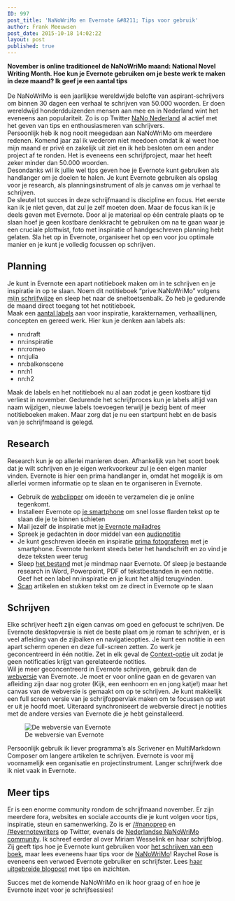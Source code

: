 ```yaml
---
ID: 997
post_title: 'NaNoWriMo en Evernote &#8211; Tips voor gebruik'
author: Frank Meeuwsen
post_date: 2015-10-18 14:02:22
layout: post
published: true
---
```

<p><strong>November is online traditioneel de NaNoWriMo maand: National Novel Writing Month. Hoe kun je Evernote gebruiken om je beste werk te maken in deze maand? Ik geef je een aantal tips</strong><br/>

<!--more-->
<br/>
De NaNoWriMo is een jaarlijkse wereldwijde belofte van aspirant-schrijvers om binnen 30 dagen een verhaal te schrijven van 50.000 woorden. Er doen wereldwijd honderdduizenden mensen aan mee en in Nederland wint het eveneens aan populariteit. Zo is op Twitter <a href="https://twitter.com/NaNoTeamNL">NaNo Nederland</a> al actief met het geven van tips en enthousiasmeren van schrijvers.<br/>
Persoonlijk heb ik nog nooit meegedaan aan NaNoWriMo om meerdere redenen. Komend jaar zal ik wederom niet meedoen omdat ik al weet hoe mijn maand er privé en zakelijk uit ziet en ik heb besloten om een ander project af te ronden. Het is eveneens een schrijfproject, maar het heeft zeker minder dan 50.000 woorden.<br/>
Desondanks wil ik jullie wel tips geven hoe je Evernote kunt gebruiken als handlanger om je doelen te halen. Je kunt Evernote gebruiken als opslag voor je research, als planningsinstrument of als je canvas om je verhaal te schrijven.<br/>
De sleutel tot succes in deze schrijfmaand is discipline en focus. Het eerste kan ik je niet geven, dat zul je zelf moeten doen. Maar de focus kan ik je deels geven met Evernote. Door al je materiaal op één centrale plaats op te slaan hoef je geen kostbare denkkracht te gebruiken om na te gaan waar je een cruciale plottwist, foto met inspiratie of handgeschreven planning hebt gelaten. Sla het op in Evernote, organiseer het op een voor jou optimale manier en je kunt je volledig focussen op schrijven. </p>

<h2 id="planning">Planning</h2>

<p>Je kunt in Evernote een apart notitieboek maken om in te schrijven en je inspiratie in op te slaan. Noem dit notitieboek &#8220;prive:NaNoWriMo&#8221; volgens <a href="schrijfwijze">mijn schrijfwijze</a> en sleep het naar de sneltoetsenbalk. Zo heb je gedurende de maand direct toegang tot het notitieboek.<br/>
Maak een <a href="labels">aantal labels</a> aan voor inspiratie, karakternamen, verhaallijnen, concepten en gereed werk. Hier kun je denken aan labels als:</p>

<ul>
<li>nn:draft</li>
<li>nn:inspiratie</li>
<li>nn:romeo</li>
<li>nn:julia</li>
<li>nn:balkonscene</li>
<li>nn:h1</li>
<li>nn:h2</li>
</ul>

<p>Maak de labels en het notitieboek nu al aan zodat je geen kostbare tijd verliest in november. Gedurende het schrijfproces kun je labels altijd van naam wijzigen, nieuwe labels toevoegen terwijl je bezig bent of meer notitieboeken maken. Maar zorg dat je nu een startpunt hebt en de basis van je schrijfmaand is gelegd. </p>

<h2 id="research">Research</h2>

<p>Research kun je op allerlei manieren doen. Afhankelijk van het soort boek dat je wilt schrijven en je eigen werkvoorkeur zul je een eigen manier vinden. Evernote is hier een prima handlanger in, omdat het mogelijk is om allerlei vormen informatie op te slaan en te organiseren in Evernote.</p>

<ul>
<li>Gebruik de <a href="webclipper">webclipper</a> om ideeën te verzamelen die je online tegenkomt.</li>
<li>Installeer Evernote op <a href="smartphone">je smartphone</a> om snel losse flarden tekst op te slaan die je te binnen schieten</li>
<li>Mail jezelf de inspiratie met <a href="mailadres">je Evernote mailadres</a></li>
<li>Spreek je gedachten in door middel van een <a href="audionotitie">audionotitie</a></li>
<li>Je kunt geschreven ideeën en inspiratie <a href="ocr">prima fotograferen</a> met je smartphone. Evernote herkent steeds beter het handschrift en zo vind je deze teksten weer terug</li>
<li>Sleep <a href="bestanden">het bestand</a> met je mindmap naar Evernote. Of sleep je bestaande research in Word, Powerpoint, PDF of tekstbestanden in een notitie. Geef het een label nn:inspiratie en je kunt het altijd terugvinden.</li>
<li><a href="scan">Scan</a> artikelen en stukken tekst om ze direct in Evernote op te slaan</li>
</ul>

<h2 id="schrijven">Schrijven</h2>

<p>Elke schrijver heeft zijn eigen canvas om goed en gefocust te schrijven. De Evernote desktopversie is niet de beste plaat om je roman te schrijven, er is veel afleiding van de zijbalken en navigatieopties. Je kunt een notitie in een apart scherm openen en deze full-screen zetten. Zo werk je geconcentreerd in één notitie. Zet in elk geval de <a href="context">Context-optie</a> uit zodat je geen notificaties krijgt van gerelateerde notities.<br/>
Wil je meer geconcentreerd in Evernote schrijven, gebruik dan de <a href="webversie">webversie</a> van Evernote. Je moet er voor online gaan en de gevaren van afleiding zijn daar nog groter (Kijk, een eenhoorn en en jong katje!) maar het canvas van de webversie is gemaakt om op te schrijven. Je kunt makkelijk een full screen versie van je schrijfoppervlak maken om te focussen op wat er uit je hoofd moet. Uiteraard synchroniseert de webversie direct je notities met de andere versies van Evernote die je hebt geinstalleerd.</p>

<figure>
<img src="http://cdn.allesonthouden.nl/images/Screen-Shot-2015-10-17-09-52-37.png" alt="De webversie van Evernote" title="De webversie van Evernote" />
<figcaption>De webversie van Evernote</figcaption>
</figure>

<p>Persoonlijk gebruik ik liever programma&#8217;s als Scrivener en MultiMarkdown Composer om langere artikelen te schrijven. Evernote is voor mij voornamelijk een organisatie en projectinstrument. Langer schrijfwerk doe ik niet vaak in Evernote. </p>

<h2 id="meertips">Meer tips</h2>

<p>Er is een enorme community rondom de schrijfmaand november. Er zijn meerdere fora, websites en sociale accounts die je kunt volgen voor tips, inspiratie, steun en samenwerking. Zo is er <a href="https://twitter.com/hashtag/NaNoPrep">/#nanoprep</a> en <a href="https://twitter.com/search?q=%23evernotewriters&amp;src=typd">/#evernotewriters</a> op Twitter, evenals de <a href="https://twitter.com/NaNoTeamNL">Nederlandse NaNoWriMo community</a>. Ik schreef eerder al over Miriam Wesselink en haar schrijfblog. Zij geeft tips hoe je Evernote kunt gebruiken voor <a href="http://singularity.nl/hoe-evernote-mij-helpt-bij-een-boek-schrijven-b/">het schrijven van een boek</a>, maar lees eveneens haar tips voor de <a href="http://singularity.nl/nanowrimo/">NaNoWriMo</a>! Raychel Rose is eveneens een verwoed Evernote gebruiker en schrijfster. Lees <a href="https://raychelrose.wordpress.com/2015/10/09/how-to-plot-your-nanowrimo-novel/">haar uitgebreide blogpost</a> met tips en inzichten.</p>

<p>Succes met de komende NaNoWriMo en ik hoor graag of en hoe je Evernote inzet voor je schrijfsessies!</p>
